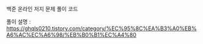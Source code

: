 백준 온라인 저지 문제 풀이 코드

풀이 설명 : https://ghqls0210.tistory.com/category/%EC%95%8C%EA%B3%A0%EB%A6%AC%EC%A6%98/%EB%B0%B1%EC%A4%80

